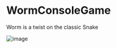 <h1> WormConsoleGame </h1>

Worm is a twist on the classic Snake

![image](https://user-images.githubusercontent.com/92452678/159981886-6a7128de-b439-4ca4-83fd-0c0794ee7f9e.png)
